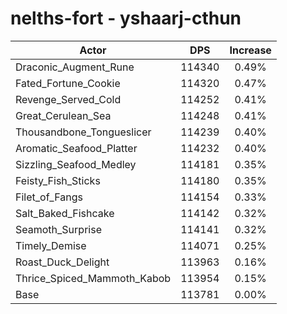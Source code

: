 # nelths-fort - yshaarj-cthun
| Actor | DPS | Increase |
|---|:---:|:---:|
|Draconic_Augment_Rune|114340|0.49%|
|Fated_Fortune_Cookie|114320|0.47%|
|Revenge_Served_Cold|114252|0.41%|
|Great_Cerulean_Sea|114248|0.41%|
|Thousandbone_Tongueslicer|114239|0.40%|
|Aromatic_Seafood_Platter|114232|0.40%|
|Sizzling_Seafood_Medley|114181|0.35%|
|Feisty_Fish_Sticks|114180|0.35%|
|Filet_of_Fangs|114154|0.33%|
|Salt_Baked_Fishcake|114142|0.32%|
|Seamoth_Surprise|114141|0.32%|
|Timely_Demise|114071|0.25%|
|Roast_Duck_Delight|113963|0.16%|
|Thrice_Spiced_Mammoth_Kabob|113954|0.15%|
|Base|113781|0.00%|
